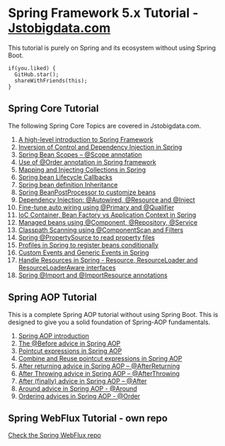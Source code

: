 # Spring Framework 5.x Tutorial - [Jstobigdata.com](https://jstobigdata.com/)
This tutorial is purely on Spring and its ecosystem without using Spring Boot.

```
if(you.liked) {
  GitHub.star();
  shareWithFriends(this);
}
```

## Spring Core Tutorial
The following Spring Core Topics are covered in Jstobigdata.com.

1. [A high-level introduction to Spring Framework](https://jstobigdata.com/spring/a-high-level-introduction-to-spring-framework/)
2. [Inversion of Control and Dependency Injection in Spring](https://jstobigdata.com/spring/inversion-of-control-and-dependency-injection-in-spring/)
3. [Spring Bean Scopes – @Scope annotation](https://jstobigdata.com/spring/spring-bean-scopes-scope-annotation/)
4. [Use of @Order annotation in Spring framework](https://jstobigdata.com/spring/use-of-order-annotation-in-spring/)
5. [Mapping and Injecting Collections in Spring](https://jstobigdata.com/spring/mapping-and-injecting-collections-in-spring/)
6. [Spring bean Lifecycle Callbacks](https://jstobigdata.com/spring/spring-bean-lifecycle-callbacks/)
7. [Spring bean definition Inheritance](https://jstobigdata.com/spring/spring-bean-definition-inheritance/)
8. [Spring BeanPostProcessor to customize beans](https://jstobigdata.com/spring/spring-beanpostprocessor-to-customize-beans/)
9. [Dependency Injection: @Autowired, @Resource and @Inject](https://jstobigdata.com/spring/dependency-injection-autowired-resource-and-inject/)
10. [Fine-tune auto wiring using @Primary and @Qualifier](https://jstobigdata.com/spring/fine-tune-auto-wiring-using-primary-and-qualifier/)
11. [IoC Container, Bean Factory vs Application Context in Spring](https://jstobigdata.com/spring/ioc-container-application-context-vs-bean-factory-in-spring/)
12. [Managed beans using @Component, @Repository, @Service](https://jstobigdata.com/spring/managed-components-in-spring-component-repository-service/)
13. [Classpath Scanning using @ComponentScan and Filters](https://jstobigdata.com/spring/classpath-scanning-using-componentscan-and-filters/)
14. [Spring @PropertySource to read property files](https://jstobigdata.com/spring/spring-propertysource-to-read-property-files/)
15. [Profiles in Spring to register beans conditionally](https://jstobigdata.com/spring/profiles-in-spring-to-register-beans-conditionally/)
16. [Custom Events and Generic Events in Spring](https://jstobigdata.com/spring/custom-events-and-generic-events-in-spring/)
17. [Handle Resources in Spring - Resource, ResourceLoader and ResourceLoaderAware interfaces](https://jstobigdata.com/spring/handle-resources-in-spring/)
18. [Spring @Import and @ImportResource annotations](https://jstobigdata.com/spring/spring-import-and-importresource-annotations/)

## Spring AOP Tutorial
This is a complete Spring AOP tutorial without using Spring Boot. This is designed to give you a solid foundation of Spring-AOP fundamentals.
1. [Spring AOP introduction](https://jstobigdata.com/spring/complete-spring-aop-tutorial/)
2. [The @Before advice in Spring AOP](https://jstobigdata.com/spring/the-before-advice-in-spring-aop/)
3. [Pointcut expressions in Spring AOP](https://jstobigdata.com/spring/pointcut-expressions-in-spring-aop/)
4. [Combine and Reuse pointcut expressions in Spring AOP](https://jstobigdata.com/spring/combine-and-reuse-pointcut-expressions-in-spring-aop/)
5. [After returning advice in Spring AOP – @AfterReturning](https://jstobigdata.com/spring/after-returning-advice-in-spring-aop-afterreturning/)
6. [After Throwing advice in Spring AOP – @AfterThrowing](https://jstobigdata.com/spring/after-throwing-advice-in-spring-aop-afterthrowing/)
7. [After (finally) advice in Spring AOP – @After](https://jstobigdata.com/spring/after-advice-in-spring-aop-after/)
8. [Around advice in Spring AOP - @Around](https://jstobigdata.com/spring/around-advice-in-spring-aop-around/)
9. [Ordering advices in Spring AOP - @Order](https://jstobigdata.com/spring/advice-ordering-using-order-in-spring-aop/)

## Spring WebFlux Tutorial - own repo
[Check the Spring WebFlux repo](https://github.com/jstobigdata/Spring-WebFlux-Tutorial)
